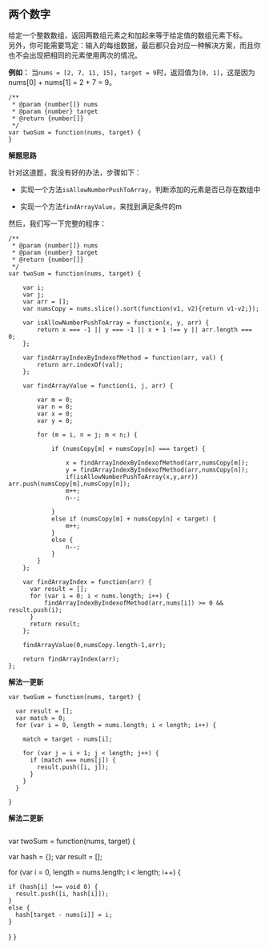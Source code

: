 ##  两个数字
给定一个整数数组，返回两数组元素之和加起来等于给定值的数组元素下标。  
另外，你可能需要笃定：输入的每组数据，最后都只会对应一种解决方案，而且你也不会出现把相同的元素使用两次的情况。

**例如：**
当`nums = [2, 7, 11, 15]`，`target = 9`时，返回值为`[0, 1]`，这是因为nums[0] + nums[1] = 2 + 7 = 9。
```
/**
 * @param {number[]} nums
 * @param {number} target
 * @return {number[]}
 */
var twoSum = function(nums, target) {
}
```

**解题思路**

针对这道题，我没有好的办法，步骤如下：

- 实现一个方法`isAllowNumberPushToArray`，判断添加的元素是否已存在数组中

- 实现一个方法`findArrayValue`，来找到满足条件的m

然后，我们写一下完整的程序：
```
/**
 * @param {number[]} nums
 * @param {number} target
 * @return {number[]}
 */
var twoSum = function(nums, target) {

    var i;
    var j;
    var arr = [];
    var numsCopy = nums.slice().sort(function(v1, v2){return v1-v2;});

    var isAllowNumberPushToArray = function(x, y, arr) {
        return x === -1 || y === -1 || x + 1 !== y || arr.length === 0;
    };

    var findArrayIndexByIndexofMethod = function(arr, val) {
        return arr.indexOf(val);
    };

    var findArrayValue = function(i, j, arr) {

        var m = 0;
        var n = 0;
        var x = 0;
        var y = 0;

        for (m = i, n = j; m < n;) {

            if (numsCopy[m] + numsCopy[n] === target) {

                x = findArrayIndexByIndexofMethod(arr,numsCopy[m]);
                y = findArrayIndexByIndexofMethod(arr,numsCopy[n]);
                if(isAllowNumberPushToArray(x,y,arr)) arr.push(numsCopy[m],numsCopy[n]);
                m++;
                n--;

            }
            else if (numsCopy[m] + numsCopy[n] < target) {
                m++;
            }
            else {
                n--;
            }
        }     
    };

    var findArrayIndex = function(arr) {
      var result = [];
      for (var i = 0; i < nums.length; i++) {
          findArrayIndexByIndexofMethod(arr,nums[i]) >= 0 && result.push(i);
      }
      return result;
    };

    findArrayValue(0,numsCopy.length-1,arr);

    return findArrayIndex(arr);
};
```

**解法一更新**

```
var twoSum = function(nums, target) {

  var result = [];
  var match = 0;
  for (var i = 0, length = nums.length; i < length; i++) {

    match = target - nums[i];

    for (var j = i + 1; j < length; j++) {
      if (match === nums[j]) {
        result.push([i, j]);
      }
    }
  }

}
```

**解法二更新**

```
```
var twoSum = function(nums, target) {
  
  var hash = {};
  var result = [];

  for (var i = 0, length = nums.length; i < length; i++) {
    
    if (hash[i] !== void 0) {
      result.push([i, hash[i]]);
    }
    else {
      hash[target - nums[i]] = i;
    }
  }
}
```
